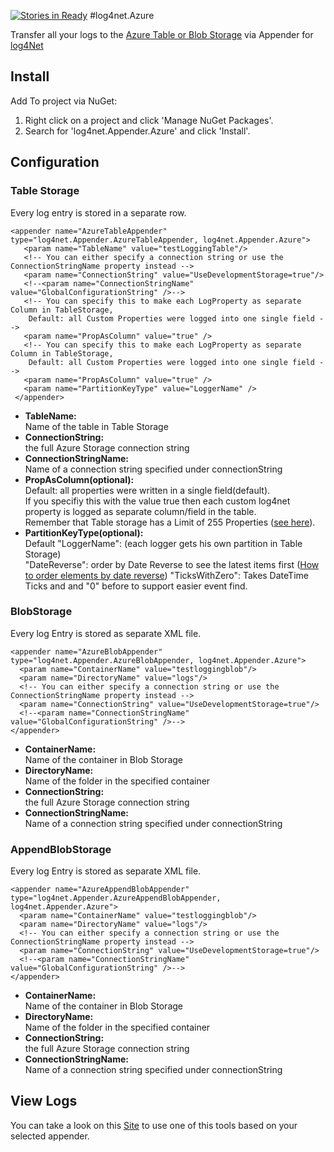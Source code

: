 [![Stories in Ready](https://badge.waffle.io/stemarie/log4net.Azure.png?label=ready&title=Ready)](https://waffle.io/stemarie/log4net.Azure)
#log4net.Azure

Transfer all your logs to the [Azure Table or Blob Storage](http://azure.microsoft.com/de-de/services/storage/) via Appender for [log4Net](https://logging.apache.org/log4net/)

## Install
Add To project via NuGet:  
1. Right click on a project and click 'Manage NuGet Packages'.  
2. Search for 'log4net.Appender.Azure' and click 'Install'.  

## Configuration
### Table Storage 
Every log entry is stored in a separate row.

	<appender name="AzureTableAppender" type="log4net.Appender.AzureTableAppender, log4net.Appender.Azure">
	   <param name="TableName" value="testLoggingTable"/>
	   <!-- You can either specify a connection string or use the ConnectionStringName property instead -->
	   <param name="ConnectionString" value="UseDevelopmentStorage=true"/>
	   <!--<param name="ConnectionStringName" value="GlobalConfigurationString" />-->
	   <!-- You can specify this to make each LogProperty as separate Column in TableStorage, 
		Default: all Custom Properties were logged into one single field -->
	   <param name="PropAsColumn" value="true" />
	   <!-- You can specify this to make each LogProperty as separate Column in TableStorage, 
		Default: all Custom Properties were logged into one single field -->
	   <param name="PropAsColumn" value="true" />
	   <param name="PartitionKeyType" value="LoggerName" />
	 </appender>
	
* <b>TableName:</b>  
  Name of the table in Table Storage
* <b>ConnectionString:</b>  
  the full Azure Storage connection string
* <b>ConnectionStringName:</b>  
  Name of a connection string specified under connectionString
* <b>PropAsColumn(optional):</b>  
  Default: all properties were written in a single field(default).  
  If you specifiy this with the value true then each custom log4net property is logged as separate column/field in the table.  
  Remember that Table storage has a Limit of 255 Properties ([see here](https://azure.microsoft.com/en-us/documentation/articles/storage-table-design-guide/#about-the-azure-table-service)).
* <b>PartitionKeyType(optional):</b>  
  Default "LoggerName": (each logger gets his own partition in Table Storage)  
  "DateReverse": order by Date Reverse to see the latest items first ([How to order elements by date reverse](http://gauravmantri.com/2012/02/17/effective-way-of-fetching-diagnostics-data-from-windows-azure-diagnostics-table-hint-use-partitionkey/))
  "TicksWithZero": Takes DateTime Ticks and and "0" before to support easier event find.

	
### BlobStorage
Every log Entry is stored as separate XML file.

    <appender name="AzureBlobAppender" type="log4net.Appender.AzureBlobAppender, log4net.Appender.Azure">
      <param name="ContainerName" value="testloggingblob"/>
      <param name="DirectoryName" value="logs"/>
      <!-- You can either specify a connection string or use the ConnectionStringName property instead -->
      <param name="ConnectionString" value="UseDevelopmentStorage=true"/>
      <!--<param name="ConnectionStringName" value="GlobalConfigurationString" />-->
    </appender>
	
* <b>ContainerName:</b>  
  Name of the container in Blob Storage	
* <b>DirectoryName:</b>  
  Name of the folder in the specified container
* <b>ConnectionString:</b>  
  the full Azure Storage connection string
* <b>ConnectionStringName:</b>  
  Name of a connection string specified under connectionString

### AppendBlobStorage
Every log Entry is stored as separate XML file.

    <appender name="AzureAppendBlobAppender" type="log4net.Appender.AzureAppendBlobAppender, log4net.Appender.Azure">
      <param name="ContainerName" value="testloggingblob"/>
      <param name="DirectoryName" value="logs"/>
      <!-- You can either specify a connection string or use the ConnectionStringName property instead -->
      <param name="ConnectionString" value="UseDevelopmentStorage=true"/>
      <!--<param name="ConnectionStringName" value="GlobalConfigurationString" />-->
    </appender>
	
* <b>ContainerName:</b>  
  Name of the container in Blob Storage	
* <b>DirectoryName:</b>  
  Name of the folder in the specified container
* <b>ConnectionString:</b>  
  the full Azure Storage connection string
* <b>ConnectionStringName:</b>  
  Name of a connection string specified under connectionString
  
## View Logs

You can take a look on this [Site](http://storagetools.azurewebsites.net/) to use one of this tools based on your selected appender.
